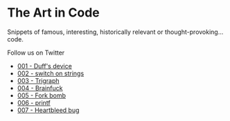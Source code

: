 # The Art in Code

Snippets of famous, interesting, historically relevant or thought-provoking... code.

Follow us on Twitter

-   [001 - Duff's device](001-duffs-device)
-   [002 - switch on strings](002-switch-on-strings)
-   [003 - Trigraph](003-trigraph)
-   [004 - Brainfuck](004-brainfuck)
-   [005 - Fork bomb](005-fork-bomb)
-   [006 - printf](006-printf)
-   [007 - Heartbleed bug](007-heartbleed)
